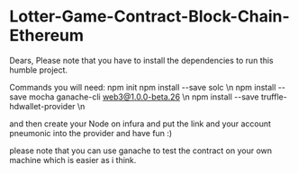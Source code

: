 # Lotter-Game-Contract-Block-Chain-Ethereum
Dears, 
Please note that you have to install the dependencies to run this humble project.

Commands you will need:
npm init
npm install --save solc \n
npm install --save mocha ganache-cli web3@1.0.0-beta.26 \n
npm install --save truffle-hdwallet-provider \n

and then create your Node on infura and put the link and your account pneumonic into the provider and have fun :)

please note that you can use ganache to test the contract on your own machine which is easier as i think.
